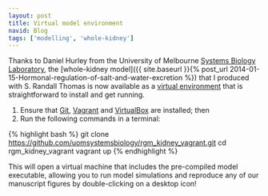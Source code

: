 ```yaml
---
layout: post
title: Virtual model environment
navid: Blog
tags: ['modelling', 'whole-kidney']
---
```


Thanks to Daniel Hurley from the University of Melbourne
[Systems Biology Laboratory](http://uomsystemsbiology.github.io/), the
[whole-kidney model]({{ site.baseurl }}{% post_url 2014-01-15-Hormonal-regulation-of-salt-and-water-excretion %})
that I produced with S.&nbsp;Randall Thomas is now available as a
[virtual environment](https://github.com/uomsystemsbiology/rgm_kidney_vagrant)
that is straightforward to install and get running.

1. Ensure that [Git](https://git-scm.com/),
   [Vagrant](http://www.vagrantup.com) and
   [VirtualBox](https://www.virtualbox.org/) are installed; then
2. Run the following commands in a terminal:

{% highlight bash %}
git clone https://github.com/uomsystemsbiology/rgm_kidney_vagrant.git
cd rgm_kidney_vagrant
vagrant up
{% endhighlight %}

This will open a virtual machine that includes the pre-compiled model
executable, allowing you to run model simulations and reproduce any of our
manuscript figures by double-clicking on a desktop icon!
